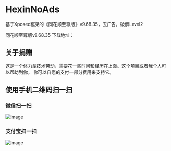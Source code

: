 # HexinNoAds
基于Xposed框架的《同花顺至尊版》v9.68.35，去广告，破解Level2

同花顺至尊版v9.68.35 下载地址：


## 关于捐赠
这是一个体力型技术劳动，需要花一些时间和经历在上面。这个项目或者我个人可以帮助到你， 你可以自愿的支付一部分费用来支持它。


## 使用手机二维码扫一扫

### 微信扫一扫 
![image](https://github.com/ohyeah521/NoAds-For-YouTube/raw/master/images/wechat.jpg)

### 支付宝扫一扫
![image](https://github.com/ohyeah521/NoAds-For-YouTube/raw/master/images/alipay.jpg)
